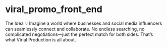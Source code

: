 # viral_promo_front_end
The Idea 💡 Imagine a world where businesses and social media influencers can seamlessly connect and collaborate. No endless searching, no complicated negotiations—just the perfect match for both sides. That’s what Virial Production is all about.
 